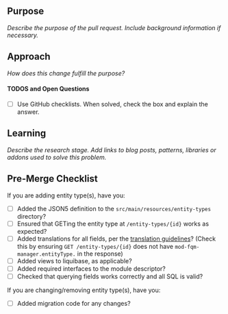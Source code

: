 ## Purpose
_Describe the purpose of the pull request. Include background information if necessary._

## Approach
_How does this change fulfill the purpose?_

#### TODOS and Open Questions
- [ ] Use GitHub checklists. When solved, check the box and explain the answer.

## Learning
_Describe the research stage. Add links to blog posts, patterns, libraries or addons used to solve this problem._

## Pre-Merge Checklist

If you are adding entity type(s), have you:
- [ ] Added the JSON5 definition to the `src/main/resources/entity-types` directory?
- [ ] Ensured that GETing the entity type at `/entity-types/{id}` works as expected?
- [ ] Added translations for all fields, per the [translation guidelines](/translations/README.md)? (Check this by ensuring `GET /entity-types/{id}` does not have `mod-fqm-manager.entityType.` in the response)
- [ ] Added views to liquibase, as applicable?
- [ ] Added required interfaces to the module descriptor?
- [ ] Checked that querying fields works correctly and all SQL is valid?

If you are changing/removing entity type(s), have you:
- [ ] Added migration code for any changes?